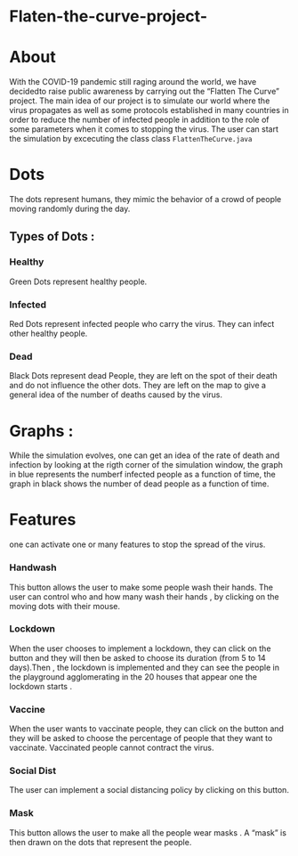 # Flaten-the-curve-project-
# About
With the COVID-19 pandemic still raging around the world, we have decidedto raise public awareness by carrying out the “Flatten The Curve” project. The main idea of our project is to simulate our world where the virus propagates as well as some protocols established in many countries in order to reduce the number of infected people in addition to the role of some parameters when it comes to stopping the virus.
The user can start the simulation by excecuting the class class `FlattenTheCurve.java`
# Dots
The dots represent humans, they mimic the behavior of a crowd of people moving randomly during the day.
## Types of Dots :

### Healthy 
Green Dots represent healthy people.
### Infected 
Red Dots represent infected people who carry the virus. They can infect other healthy people.
### Dead 
Black Dots represent dead People, they are left on the spot of their death and do not influence the other dots. They are left on the map to give a general idea of the number of deaths caused by the virus.
# Graphs :
While the simulation evolves, one can get an idea of the rate of death and infection by looking at the rigth corner of the simulation window, the graph in blue represents the numberf infected people as a function of time, the graph in black shows the number of dead people as a function of time.
# Features
one can activate one or many features to stop the spread of the virus.
### Handwash
This button allows the user to make some people wash their hands. The user can control who and how many wash their hands ,  by clicking on the moving dots with their mouse.
### Lockdown
When the user chooses to implement a lockdown, they can click on the button and they will then be asked to choose its duration  (from 5 to 14 days).Then , the lockdown is implemented and they can see the people in the playground agglomerating in the 20 houses that appear one the lockdown starts .
### Vaccine
When the user wants to vaccinate people, they can click on the button and they will be asked to choose the percentage of people that they want to vaccinate. Vaccinated people cannot contract the virus.
### Social Dist
The user can implement a social distancing policy by clicking on this button. 
### Mask
This button allows the user to make all the people wear masks . A “mask” is then drawn on the dots that represent the people.
